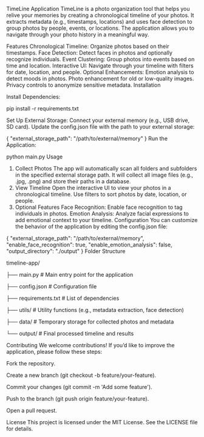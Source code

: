 TimeLine Application
TimeLine is a photo organization tool that helps you relive your memories by creating a chronological timeline of your photos. It extracts metadata (e.g., timestamps, locations) and uses face detection to group photos by people, events, or locations. The application allows you to navigate through your photo history in a meaningful way.

Features
Chronological Timeline: Organize photos based on their timestamps.
Face Detection: Detect faces in photos and optionally recognize individuals.
Event Clustering: Group photos into events based on time and location.
Interactive UI: Navigate through your timeline with filters for date, location, and people.
Optional Enhancements:
Emotion analysis to detect moods in photos.
Photo enhancement for old or low-quality images.
Privacy controls to anonymize sensitive metadata.
Installation


Install Dependencies:

pip install -r requirements.txt

Set Up External Storage:
Connect your external memory (e.g., USB drive, SD card).
Update the config.json file with the path to your external storage:

{
  "external_storage_path": "/path/to/external/memory"
}
Run the Application:

python main.py
Usage
1. Collect Photos
The app will automatically scan all folders and subfolders in the specified external storage path.
It will collect all image files (e.g., .jpg, .png) and store their paths in a database.
2. View Timeline
Open the interactive UI to view your photos in a chronological timeline.
Use filters to sort photos by date, location, or people.
3. Optional Features
Face Recognition: Enable face recognition to tag individuals in photos.
Emotion Analysis: Analyze facial expressions to add emotional context to your timeline.
Configuration
You can customize the behavior of the application by editing the config.json file:


{
  "external_storage_path": "/path/to/external/memory",
  "enable_face_recognition": true,
  "enable_emotion_analysis": false,
  "output_directory": "./output"
}
Folder Structure

timeline-app/

├── main.py   # Main entry point for the application

├── config.json            # Configuration file

├── requirements.txt       # List of dependencies

├── utils/                 # Utility functions (e.g., metadata extraction, face detection)

├── data/                  # Temporary storage for collected photos and metadata

└── output/                # Final processed timeline and results


Contributing
We welcome contributions! If you’d like to improve the application, please follow these steps:

Fork the repository.

Create a new branch (git checkout -b feature/your-feature).

Commit your changes (git commit -m 'Add some feature').

Push to the branch (git push origin feature/your-feature).

Open a pull request.


License
This project is licensed under the MIT License. See the LICENSE file for details.


